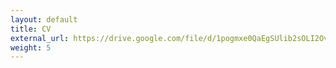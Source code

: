 ```yaml
---
layout: default
title: CV
external_url: https://drive.google.com/file/d/1pogmxe0QaEgSUlib2sOLI2OvO0PnD2Nz/view?usp=sharing
weight: 5
---
```


